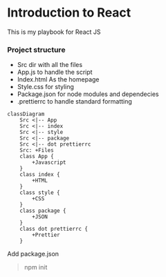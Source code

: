 # Introduction to React
This is my playbook for React JS

### Project structure

- Src dir with all the files
- App.js to handle the script
- Index.html As the homepage
- Style.css for styling
- Package.json for node modules and dependecies
- .prettierrc to handle standard formatting

```mermaid
classDiagram
    Src <|-- App
    Src <|-- index
    Src <|-- style
    Src <|-- package
    Src <|-- dot prettierrc
    Src: +Files
    class App {
        +Javascript
    }
    class index {
        +HTML
    }
    class style {
        +CSS
    }
    class package {
        +JSON
    }
    class dot prettierrc {
        +Prettier
    }
```

Add package.json
>npm init
